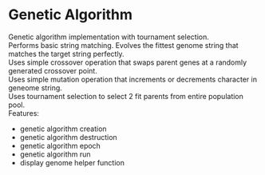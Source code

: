 Genetic Algorithm
=================

Genetic algorithm implementation with tournament selection.  
Performs basic string matching. Evolves the fittest genome string that matches the target string perfectly.  
Uses simple crossover operation that swaps parent genes at a randomly generated crossover point.  
Uses simple mutation operation that increments or decrements character in geneome string.   
Uses tournament selection to select 2 fit parents from entire population pool.  
Features:
* genetic algorithm creation
* genetic algorithm destruction
* genetic algorithm epoch
* genetic algorithm run
* display genome helper function
